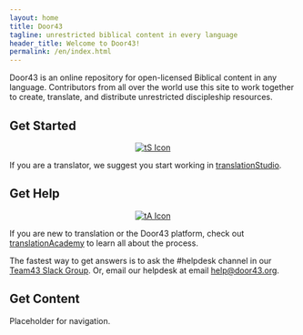 ```yaml
---
layout: home
title: Door43
tagline: unrestricted biblical content in every language
header_title: Welcome to Door43!
permalink: /en/index.html
---
```


Door43 is an online repository for open-licensed Biblical content in any language. Contributors from all over the world use this site to work together to create, translate, and distribute unrestricted discipleship resources.

## Get Started

<center><a href="https://unfoldingword.org/ts/" target="_blank"><img src="https://cdn.door43.org/assets/img/icons/icon-ts.png" alt="tS Icon"></a></center>

If you are a translator, we suggest you start working in [translationStudio][ts].

## Get Help

<center><a href="https://unfoldingword.org/academy/" target="_blank"><img src="https://cdn.door43.org/assets/img/icons/icon-ta.png" alt="tA Icon"></a></center>

If you are new to translation or the Door43 platform, check out [translationAcademy][ta] to learn all about the process.

The fastest way to get answers is to ask the #helpdesk channel in our [Team43 Slack Group][slack].  Or, email our helpdesk at email [help@door43.org][help-mail].

## Get Content

Placeholder for navigation.

[help-mail]: mailto:help@door43.org "help@door43.org"
[slack]: http://ufw.io/team43 "Team43 Slack"
[ta]: https://unfoldingword.org/academy/ "translationAcademy"
[ts]: https://unfoldingword.org/ts/ "translationStudio"
